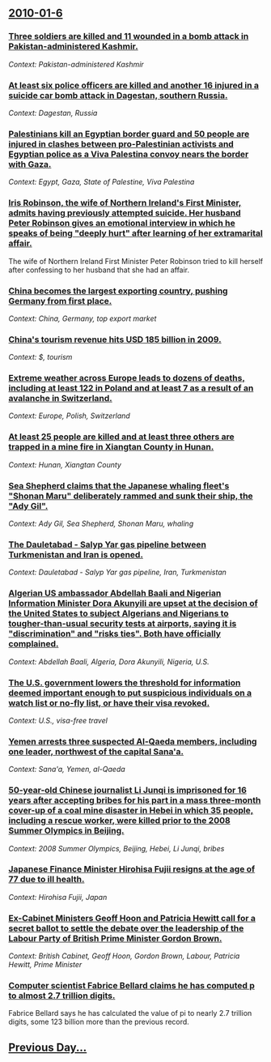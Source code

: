 ## [2010-01-6](/news/2010/01/6/index.md)

### [Three soldiers are killed and 11 wounded in a bomb attack in Pakistan-administered Kashmir. ](/news/2010/01/6/three-soldiers-are-killed-and-11-wounded-in-a-bomb-attack-in-pakistan-administered-kashmir.md)
_Context: Pakistan-administered Kashmir_

### [At least six police officers are killed and another 16 injured in a suicide car bomb attack in Dagestan, southern Russia. ](/news/2010/01/6/at-least-six-police-officers-are-killed-and-another-16-injured-in-a-suicide-car-bomb-attack-in-dagestan-southern-russia.md)
_Context: Dagestan, Russia_

### [Palestinians kill an Egyptian border guard and 50 people are injured in clashes between pro-Palestinian activists and Egyptian police as a Viva Palestina convoy nears the border with Gaza. ](/news/2010/01/6/palestinians-kill-an-egyptian-border-guard-and-50-people-are-injured-in-clashes-between-pro-palestinian-activists-and-egyptian-police-as-a-v.md)
_Context: Egypt, Gaza, State of Palestine, Viva Palestina_

### [Iris Robinson, the wife of Northern Ireland's First Minister, admits having previously attempted suicide. Her husband Peter Robinson gives an emotional interview in which he speaks of being "deeply hurt" after learning of her extramarital affair. ](/news/2010/01/6/iris-robinson-the-wife-of-northern-ireland-s-first-minister-admits-having-previously-attempted-suicide-her-husband-peter-robinson-gives-a.md)
The wife of Northern Ireland First Minister Peter Robinson tried to kill herself after confessing to her husband that she had an affair.

### [China becomes the largest exporting country, pushing Germany from first place. ](/news/2010/01/6/china-becomes-the-largest-exporting-country-pushing-germany-from-first-place.md)
_Context: China, Germany, top export market_

### [China's tourism revenue hits USD 185 billion in 2009. ](/news/2010/01/6/china-s-tourism-revenue-hits-usd-185-billion-in-2009.md)
_Context: $, tourism_

### [Extreme weather across Europe leads to dozens of deaths, including at least 122 in Poland and at least 7 as a result of an avalanche in Switzerland. ](/news/2010/01/6/extreme-weather-across-europe-leads-to-dozens-of-deaths-including-at-least-122-in-poland-and-at-least-7-as-a-result-of-an-avalanche-in-swit.md)
_Context: Europe, Polish, Switzerland_

### [At least 25 people are killed and at least three others are trapped in a mine fire in Xiangtan County in Hunan. ](/news/2010/01/6/at-least-25-people-are-killed-and-at-least-three-others-are-trapped-in-a-mine-fire-in-xiangtan-county-in-hunan.md)
_Context: Hunan, Xiangtan County_

### [Sea Shepherd claims that the Japanese whaling fleet's "Shonan Maru" deliberately rammed and sunk their ship, the "Ady Gil".](/news/2010/01/6/sea-shepherd-claims-that-the-japanese-whaling-fleet-s-shanan-maru-deliberately-rammed-and-sunk-their-ship-the-ady-gil.md)
_Context: Ady Gil, Sea Shepherd, Shonan Maru, whaling_

### [The Dauletabad - Salyp Yar gas pipeline between Turkmenistan and Iran is opened. ](/news/2010/01/6/the-dauletabad-a-salyp-yar-gas-pipeline-between-turkmenistan-and-iran-is-opened.md)
_Context: Dauletabad - Salyp Yar gas pipeline, Iran, Turkmenistan_

### [Algerian US ambassador Abdellah Baali and Nigerian Information Minister Dora Akunyili are upset at the decision of the United States to subject Algerians and Nigerians to tougher-than-usual security tests at airports, saying it is "discrimination" and "risks ties". Both have officially complained. ](/news/2010/01/6/algerian-us-ambassador-abdellah-baali-and-nigerian-information-minister-dora-akunyili-are-upset-at-the-decision-of-the-united-states-to-subj.md)
_Context: Abdellah Baali, Algeria, Dora Akunyili, Nigeria, U.S._

### [The U.S. government lowers the threshold for information deemed important enough to put suspicious individuals on a watch list or no-fly list, or have their visa revoked. ](/news/2010/01/6/the-u-s-government-lowers-the-threshold-for-information-deemed-important-enough-to-put-suspicious-individuals-on-a-watch-list-or-no-fly-lis.md)
_Context: U.S., visa-free travel_

### [Yemen arrests three suspected Al-Qaeda members, including one leader, northwest of the capital Sana'a. ](/news/2010/01/6/yemen-arrests-three-suspected-al-qaeda-members-including-one-leader-northwest-of-the-capital-sana-a.md)
_Context: Sana'a, Yemen, al-Qaeda_

### [50-year-old Chinese journalist Li Junqi is imprisoned for 16 years after accepting bribes for his part in a mass three-month cover-up of a coal mine disaster in Hebei in which 35 people, including a rescue worker, were killed prior to the 2008 Summer Olympics in Beijing. ](/news/2010/01/6/50-year-old-chinese-journalist-li-junqi-is-imprisoned-for-16-years-after-accepting-bribes-for-his-part-in-a-mass-three-month-cover-up-of-a-c.md)
_Context: 2008 Summer Olympics, Beijing, Hebei, Li Junqi, bribes_

### [Japanese Finance Minister Hirohisa Fujii resigns at the age of 77 due to ill health. ](/news/2010/01/6/japanese-finance-minister-hirohisa-fujii-resigns-at-the-age-of-77-due-to-ill-health.md)
_Context: Hirohisa Fujii, Japan_

### [Ex-Cabinet Ministers Geoff Hoon and Patricia Hewitt call for a secret ballot to settle the debate over the leadership of the Labour Party of British Prime Minister Gordon Brown. ](/news/2010/01/6/ex-cabinet-ministers-geoff-hoon-and-patricia-hewitt-call-for-a-secret-ballot-to-settle-the-debate-over-the-leadership-of-the-labour-party-of.md)
_Context: British Cabinet, Geoff Hoon, Gordon Brown, Labour, Patricia Hewitt, Prime Minister_

### [Computer scientist Fabrice Bellard claims he has computed p to almost 2.7 trillion digits. ](/news/2010/01/6/computer-scientist-fabrice-bellard-claims-he-has-computed-i-to-almost-2-7-trillion-digits.md)
Fabrice Bellard says he has calculated the value of pi to nearly 2.7 trillion digits, some 123 billion more than the previous record.

## [Previous Day...](/news/2010/01/5/index.md)

